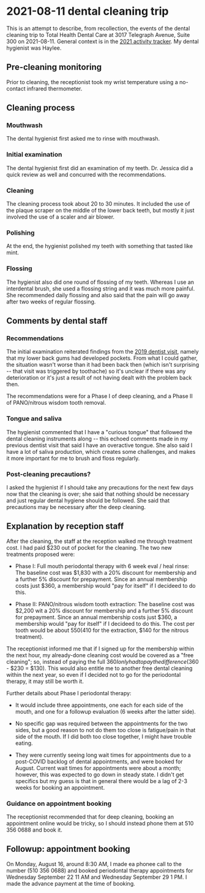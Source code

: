# 2021-08-11 dental cleaning trip

This is an attempt to describe, from recollection, the events of the
dental cleaning trip to Total Health Dental Care at 3017 Telegraph
Avenue, Suite 300 on 2021-08-11. General context is in the [2021
activity tracker](2021-activity-tracker.md#wednesday-august-11). My
dental hygienist was Haylee.

## Pre-cleaning monitoring

Prior to cleaning, the receptionist took my wrist temperature using a
no-contact infrared thermometer.

## Cleaning process

### Mouthwash

The dental hygienist first asked me to rinse with mouthwash.

### Initial examination

The dental hygienist first did an examination of my teeth. Dr. Jessica
did a quick review as well and concurred with the recommendations.

### Cleaning

The cleaning process took about 20 to 30 minutes. It included the use
of the plaque scraper on the middle of the lower back teeth, but
mostly it just involved the use of a scaler and air blower.

### Polishing

At the end, the hygienist polished my teeth with something that tasted
like mint.

### Flossing

The hygienist also did one round of flossing of my teeth. Whereas I
use an interdental brush, she used a flossing string and it was much
more painful. She recommended daily flossing and also said that the
pain will go away after two weeks of regular flossing.

## Comments by dental staff

### Recommendations

The initial examination reiterated findings from the [2019 dentist
visit](2019-01-08-dentist-visit.md), namely that my lower back gums
had developed pockets. From what I could gather, the situation wasn't
worse than it had been back then (which isn't surprising -- that visit
was triggered by toothache) so it's unclear if there was any
deterioration or it's just a result of not having dealt with the
problem back then.

The recommendations were for a Phase I of deep cleaning, and a Phase
II of PANO/nitrous wisdom tooth removal.

### Tongue and saliva

The hygienist commented that I have a "curious tongue" that followed
the dental cleaning instruments along -- this echoed comments made in
my previous dentist visit that said I have an overactive tongue. She
also said I have a lot of saliva production, which creates some
challenges, and makes it more important for me to brush and floss
regularly.

### Post-cleaning precautions?

I asked the hygienist if I should take any precautions for the next
few days now that the cleaning is over; she said that nothing should
be necessary and just regular dental hygiene should be followed. She
said that precautions may be necessary after the deep cleaning.

## Explanation by reception staff

After the cleaning, the staff at the reception walked me through
treatment cost. I had paid $230 out of pocket for the cleaning. The
two new treatments proposed were:

* Phase I: Full mouth periodontal therapy with 6 week eval / heal
  rinse: The baseline cost was $1,830 with a 20% discount for
  membership and a further 5% discount for prepayment. Since an annual
  membership costs just $360, a membership would "pay for itself" if I
  decideed to do this.

* Phase II: PANO/nitrous wisdom tooth extraction: The baseline cost
  was $2,200 wit a 20% discount for membership and a further 5%
  discount for prepayment. Since an annual membership costs just $360,
  a membership would "pay for itself" if I decideed to do this. The
  cost per tooth would be about $550 ($410 for the extraction, $140
  for the nitrous treatment).

The receptionist informed me that if I signed up for the membership
within the next hour, my already-done cleaning cost would be covered
as a "free cleaning"; so, instead of paying the full $360 I only had
to pay the difference ($360 - $230 = $130). This would also entitle me
to another free dental cleaning within the next year, so even if I
decided not to go for the periodontal therapy, it may still be worth
it.

Further details about Phase I periodontal therapy:

* It would include three appointments, one each for each side of the
  mouth, and one for a followup evaluation (6 weeks after the latter
  side).

* No specific gap was required between the appointments for the two
  sides, but a good reason to not do them too close is fatigue/pain in
  that side of the mouth. If I did both too close together, I might
  have trouble eating.

* They were currently seeing long wait times for appointments due to a
  post-COVID backlog of dental appointments, and were booked for
  August. Current wait times for appointments were about a month;
  however, this was expected to go down in steady state. I didn't get
  specifics but my guess is that in general there would be a lag of
  2-3 weeks for booking an appointment.

### Guidance on appointment booking

The receptionist recommended that for deep cleaning, booking an
appointment online would be tricky, so I should instead phone them at
510 356 0688 and book it.

## Followup: appointment booking

On Monday, August 16, around 8:30 AM, I made ea phonee call to the
number (510 356 0688) and booked periodontal therapy appointments for
Wednesday September 22 11 AM and Wednesday September 29 1 PM. I made
the advance payment at the time of booking.
